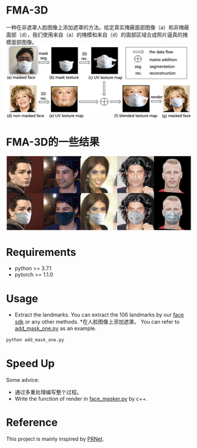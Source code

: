 # FMA-3D
一种在非遮罩人脸图像上添加遮罩的方法。给定真实掩蔽面部图像（a）和非掩蔽面部（d），我们使用来自（a）的掩模和来自（d）的面部区域合成照片逼真的掩模面部图像。
![image](Data/images/FMA-3D.jpg)

# FMA-3D的一些结果
![image](Data/images/mask-sample.jpg)

# Requirements
* python >= 3.7.1
* pytorch >= 1.1.0

# Usage
* Extract the landmarks.
You can extract the 106 landmarks by our [face sdk](../face_sdk) or any other methods.
*在人脸图像上添加遮罩。
You can refer to [add_mask_one.py](add_mask_one.py) as an example.
```sh
python add_mask_one.py
```

# Speed Up
Some advice:
* 通过多重处理编写整个过程。
* Write the function of render in [face_masker.py](face_masker.py) by c++.

# Reference  
This project is mainly inspired by [PRNet](https://github.com/YadiraF/PRNet).

